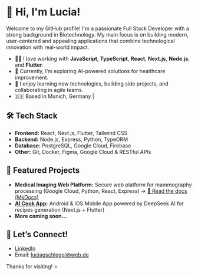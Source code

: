 # 👋 Hi, I'm Lucia!

Welcome to my GitHub profile! I'm a passionate Full Stack Developer with a strong background in Biotechnology. My main focus is on building modern, user-centered and appealing applications that combine technological innovation with real-world impact.

- 🧑‍💻  I love working with **JavaScript**, **TypeScript**, **React**, **Next.js**, **Node.js**, and **Flutter**.
- 🌱  Currently, I’m exploring AI-powered solutions for healthcare improvement.
- 🚀  I enjoy learning new technologies, building side projects, and collaborating in agile teams.
- 🇩🇪  Based in Munich, Germany |

## 🛠️ Tech Stack

- **Frontend:** React, Next.js, Flutter, Tailwind CSS
- **Backend:** Node.js, Express, Python, TypeORM
- **Database:** PostgreSQL, Google Cloud, Firebase
- **Other:** Git, Docker, Figma, Google Cloud & RESTful APIs

## 📌 Featured Projects

- **Medical Imaging Web Platform:** Secure web platform for mammography processing (Google Cloud, Python, React, Express) → [📖 Read the docs (MkDocs)](https://lbguarino.github.io/imago-web-interface/)
- **[AI Cook App](https://github.com/LBGuarino/ai.cook):** Android & iOS Mobile App powered by DeepSeek AI for recipes generation (Next.js + Flutter)
- **More coming soon…**

## 🤝 Let’s Connect!

- [LinkedIn](https://www.linkedin.com/in/lucia-guarino-schlegel-1300ba189/)  
- Email: luciagschlegel@web.de

Thanks for visiting! ⭐️
